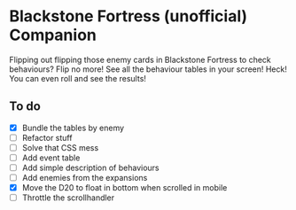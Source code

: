 # Blackstone Fortress (unofficial) Companion
Flipping out flipping those enemy cards in Blackstone Fortress to check behaviours?
Flip no more! See all the behaviour tables in your screen! Heck! You can even roll and see the results!

## To do
- [x] Bundle the tables by enemy
- [ ] Refactor stuff
- [ ] Solve that CSS mess
- [ ] Add event table
- [ ] Add simple description of behaviours
- [ ] Add enemies from the expansions
- [x] Move the D20 to float in bottom when scrolled in mobile
- [ ] Throttle the scrollhandler